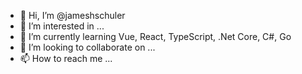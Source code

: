 - 👋 Hi, I’m @jameshschuler
- 👀 I’m interested in ...
- 🌱 I’m currently learning Vue, React, TypeScript, .Net Core, C#, Go
- 💞️ I’m looking to collaborate on ...
- 📫 How to reach me ...

<!---
jameshschuler/jameshschuler is a ✨ special ✨ repository because its `README.md` (this file) appears on your GitHub profile.
You can click the Preview link to take a look at your changes.
--->
